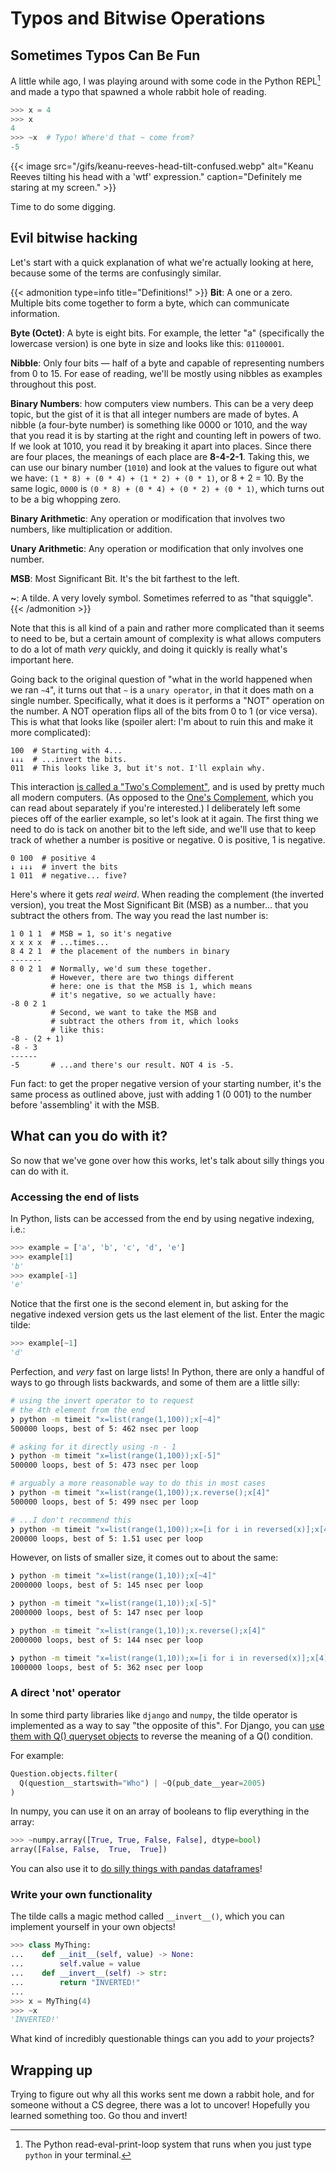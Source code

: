 # Typos and Bitwise Operations


## Sometimes Typos Can Be Fun

A little while ago, I was playing around with some code in the Python REPL[^repl] and made a typo that spawned a whole rabbit hole of reading. 

```python title="Python REPL"
>>> x = 4
>>> x
4
>>> ~x  # Typo! Where'd that ~ come from?
-5
```

{{< image src="/gifs/keanu-reeves-head-tilt-confused.webp" alt="Keanu Reeves tilting his head with a 'wtf' expression." caption="Definitely me staring at my screen." >}}

Time to do some digging.

## Evil bitwise hacking

Let's start with a quick explanation of what we're actually looking at here, because some of the terms are confusingly similar.

{{< admonition type=info title="Definitions!" >}}
**Bit**: A one or a zero. Multiple bits come together to form a byte, which can communicate information.

**Byte (Octet)**: A byte is eight bits. For example, the letter "a" (specifically the lowercase version) is one byte in size and looks like this: `01100001`.

**Nibble**: Only four bits — half of a byte and capable of representing numbers from 0 to 15. For ease of reading, we'll be mostly using nibbles as examples throughout this post.

**Binary Numbers**: how computers view numbers. This can be a very deep topic, but the gist of it is that all integer numbers are made of bytes. A nibble (a four-byte number) is something like 0000 or 1010, and the way that you read it is by starting at the right and counting left in powers of two. If we look at 1010, you read it by breaking it apart into places. Since there are four places, the meanings of each place are **8-4-2-1**. Taking this, we can use our binary number (`1010`) and look at the values to figure out what we have: `(1 * 8) + (0 * 4) + (1 * 2) + (0 * 1)`, or 8 + 2 = 10. By the same logic, `0000` is `(0 * 8) + (0 * 4) + (0 * 2) + (0 * 1)`, which turns out to be a big whopping zero.

**Binary Arithmetic**: Any operation or modification that involves two numbers, like multiplication or addition.

**Unary Arithmetic**: Any operation or modification that only involves one number.

**MSB**: Most Significant Bit. It's the bit farthest to the left.

**~**: A tilde. A very lovely symbol. Sometimes referred to as "that squiggle".
{{< /admonition >}}

Note that this is all kind of a pain and rather more complicated than it seems to need to be, but a certain amount of complexity is what allows computers to do a lot of math _very_ quickly, and doing it quickly is really what's important here.

Going back to the original question of "what in the world happened when we ran `~4`", it turns out that `~` is a `unary operator`, in that it does math on a single number. Specifically, what it does is it performs a "NOT" operation on the number. A NOT operation flips all of the bits from 0 to 1 (or vice versa). This is what that looks like (spoiler alert: I'm about to ruin this and make it more complicated):

```
100  # Starting with 4...
↓↓↓  # ...invert the bits.
011  # This looks like 3, but it's not. I'll explain why.
```

This interaction [is called a "Two's Complement"][twoscomplement], and is used by pretty much all modern computers. (As opposed to the [One's Complement][onescomplement], which you can read about separately if you're interested.) I deliberately left some pieces off of the earlier example, so let's look at it again. The first thing we need to do is tack on another bit to the left side, and we'll use that to keep track of whether a number is positive or negative. 0 is positive, 1 is negative.

```
0 100  # positive 4
↓ ↓↓↓  # invert the bits
1 011  # negative... five?
```

Here's where it gets _real weird_. When reading the complement (the inverted version), you treat the Most Significant Bit (MSB) as a number... that you subtract the others from. The way you read the last number is:

```
1 0 1 1  # MSB = 1, so it's negative
x x x x  # ...times...
8 4 2 1  # the placement of the numbers in binary
-------
8 0 2 1  # Normally, we'd sum these together.
         # However, there are two things different
         # here: one is that the MSB is 1, which means
         # it's negative, so we actually have:
-8 0 2 1
         # Second, we want to take the MSB and
         # subtract the others from it, which looks
         # like this:
-8 - (2 + 1)
-8 - 3
------
-5       # ...and there's our result. NOT 4 is -5.
```

Fun fact: to get the proper negative version of your starting number, it's the same process as outlined above, just with adding 1 (0 001) to the number before 'assembling' it with the MSB. 

## What can you do with it?

So now that we've gone over how this works, let's talk about silly things you can do with it.

### Accessing the end of lists

In Python, lists can be accessed from the end by using negative indexing, i.e.:

```python
>>> example = ['a', 'b', 'c', 'd', 'e']
>>> example[1]
'b'
>>> example[-1]
'e'
```

Notice that the first one is the second element in, but asking for the negative indexed version gets us the last element of the list. Enter the magic tilde:

```python
>>> example[~1]
'd'
```

Perfection, and _very_ fast on large lists! In Python, there are only a handful of ways to go through lists backwards, and some of them are a little silly:

```sh
# using the invert operator to to request
# the 4th element from the end
❯ python -m timeit "x=list(range(1,100));x[~4]"
500000 loops, best of 5: 462 nsec per loop

# asking for it directly using -n - 1
❯ python -m timeit "x=list(range(1,100));x[-5]"
500000 loops, best of 5: 473 nsec per loop

# arguably a more reasonable way to do this in most cases
❯ python -m timeit "x=list(range(1,100));x.reverse();x[4]"
500000 loops, best of 5: 499 nsec per loop

# ...I don't recommend this
❯ python -m timeit "x=list(range(1,100));x=[i for i in reversed(x)];x[4]"
200000 loops, best of 5: 1.51 usec per loop
```

However, on lists of smaller size, it comes out to about the same:

```sh
❯ python -m timeit "x=list(range(1,10));x[~4]"
2000000 loops, best of 5: 145 nsec per loop

❯ python -m timeit "x=list(range(1,10));x[-5]"
2000000 loops, best of 5: 147 nsec per loop

❯ python -m timeit "x=list(range(1,10));x.reverse();x[4]"
2000000 loops, best of 5: 144 nsec per loop

❯ python -m timeit "x=list(range(1,10));x=[i for i in reversed(x)];x[4]"
1000000 loops, best of 5: 362 nsec per loop
```

### A direct 'not' operator

In some third party libraries like `django` and `numpy`, the tilde operator is implemented as a way to say "the opposite of this". For Django, you can [use them with Q() queryset objects][djangoqobject] to reverse the meaning of a Q() condition.

For example:

```python
Question.objects.filter(
  Q(question__startswith="Who") | ~Q(pub_date__year=2005)
)
```

In numpy, you can use it on an array of booleans to flip everything in the array:

```python
>>> ~numpy.array([True, True, False, False], dtype=bool)
array([False, False,  True,  True])
```

You can also use it to [do silly things with pandas dataframes][pandas]!

### Write your own functionality

The tilde calls a magic method called `__invert__()`, which you can implement yourself in your own objects!

```py
>>> class MyThing:
...    def __init__(self, value) -> None:
...        self.value = value
...    def __invert__(self) -> str:
...        return "INVERTED!"
...
>>> x = MyThing(4)
>>> ~x
'INVERTED!'
```

What kind of incredibly questionable things can you add to _your_ projects?

## Wrapping up

Trying to figure out why all this works sent me down a rabbit hole, and for someone without a CS degree, there was a lot to uncover! Hopefully you learned something too. Go thou and invert!

<!-- links -->

[onescomplement]: https://en.wikipedia.org/wiki/Ones%27_complement
[twoscomplement]: https://en.wikipedia.org/wiki/Two%27s_complement
[djangoqobject]: https://docs.djangoproject.com/en/dev/ref/models/querysets/#q-objects
[pandas]: https://stackoverflow.com/a/46054354

<!-- footnotes -->

[^repl]:
    The Python read-eval-print-loop system that runs when you just type `python` in your terminal.

